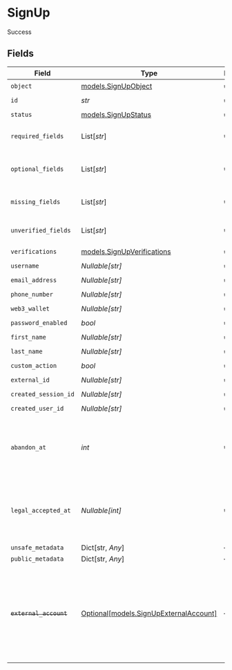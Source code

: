 # SignUp

Success


## Fields

| Field                                                                                                                   | Type                                                                                                                    | Required                                                                                                                | Description                                                                                                             | Example                                                                                                                 |
| ----------------------------------------------------------------------------------------------------------------------- | ----------------------------------------------------------------------------------------------------------------------- | ----------------------------------------------------------------------------------------------------------------------- | ----------------------------------------------------------------------------------------------------------------------- | ----------------------------------------------------------------------------------------------------------------------- |
| `object`                                                                                                                | [models.SignUpObject](../models/signupobject.md)                                                                        | :heavy_check_mark:                                                                                                      | N/A                                                                                                                     | sign_up_attempt                                                                                                         |
| `id`                                                                                                                    | *str*                                                                                                                   | :heavy_check_mark:                                                                                                      | N/A                                                                                                                     | signup_1234567890abcdef                                                                                                 |
| `status`                                                                                                                | [models.SignUpStatus](../models/signupstatus.md)                                                                        | :heavy_check_mark:                                                                                                      | N/A                                                                                                                     | complete                                                                                                                |
| `required_fields`                                                                                                       | List[*str*]                                                                                                             | :heavy_check_mark:                                                                                                      | N/A                                                                                                                     | [<br/>"email_address"<br/>]                                                                                             |
| `optional_fields`                                                                                                       | List[*str*]                                                                                                             | :heavy_check_mark:                                                                                                      | N/A                                                                                                                     | [<br/>"first_name",<br/>"last_name"<br/>]                                                                               |
| `missing_fields`                                                                                                        | List[*str*]                                                                                                             | :heavy_check_mark:                                                                                                      | N/A                                                                                                                     | [<br/>"phone_number"<br/>]                                                                                              |
| `unverified_fields`                                                                                                     | List[*str*]                                                                                                             | :heavy_check_mark:                                                                                                      | N/A                                                                                                                     | [<br/>"email_address"<br/>]                                                                                             |
| `verifications`                                                                                                         | [models.SignUpVerifications](../models/signupverifications.md)                                                          | :heavy_check_mark:                                                                                                      | N/A                                                                                                                     |                                                                                                                         |
| `username`                                                                                                              | *Nullable[str]*                                                                                                         | :heavy_check_mark:                                                                                                      | N/A                                                                                                                     | user_123456                                                                                                             |
| `email_address`                                                                                                         | *Nullable[str]*                                                                                                         | :heavy_check_mark:                                                                                                      | N/A                                                                                                                     | user@example.com                                                                                                        |
| `phone_number`                                                                                                          | *Nullable[str]*                                                                                                         | :heavy_check_mark:                                                                                                      | N/A                                                                                                                     | +1234567890                                                                                                             |
| `web3_wallet`                                                                                                           | *Nullable[str]*                                                                                                         | :heavy_check_mark:                                                                                                      | N/A                                                                                                                     | 0x1234567890abcdef1234567890abcdef12345678                                                                              |
| `password_enabled`                                                                                                      | *bool*                                                                                                                  | :heavy_check_mark:                                                                                                      | N/A                                                                                                                     | true                                                                                                                    |
| `first_name`                                                                                                            | *Nullable[str]*                                                                                                         | :heavy_check_mark:                                                                                                      | N/A                                                                                                                     | John                                                                                                                    |
| `last_name`                                                                                                             | *Nullable[str]*                                                                                                         | :heavy_check_mark:                                                                                                      | N/A                                                                                                                     | Doe                                                                                                                     |
| `custom_action`                                                                                                         | *bool*                                                                                                                  | :heavy_check_mark:                                                                                                      | N/A                                                                                                                     | false                                                                                                                   |
| `external_id`                                                                                                           | *Nullable[str]*                                                                                                         | :heavy_check_mark:                                                                                                      | N/A                                                                                                                     | ext_id_7890abcdef123456                                                                                                 |
| `created_session_id`                                                                                                    | *Nullable[str]*                                                                                                         | :heavy_check_mark:                                                                                                      | N/A                                                                                                                     | sess_1234567890abcdef                                                                                                   |
| `created_user_id`                                                                                                       | *Nullable[str]*                                                                                                         | :heavy_check_mark:                                                                                                      | N/A                                                                                                                     | user_1234567890abcdef                                                                                                   |
| `abandon_at`                                                                                                            | *int*                                                                                                                   | :heavy_check_mark:                                                                                                      | Unix timestamp at which the user abandoned the sign up attempt.<br/>                                                    | 1609459200                                                                                                              |
| `legal_accepted_at`                                                                                                     | *Nullable[int]*                                                                                                         | :heavy_check_mark:                                                                                                      | Unix timestamp at which the user accepted the legal requirements.<br/>                                                  | 1700690400000                                                                                                           |
| `unsafe_metadata`                                                                                                       | Dict[str, *Any*]                                                                                                        | :heavy_minus_sign:                                                                                                      | N/A                                                                                                                     |                                                                                                                         |
| `public_metadata`                                                                                                       | Dict[str, *Any*]                                                                                                        | :heavy_minus_sign:                                                                                                      | N/A                                                                                                                     |                                                                                                                         |
| ~~`external_account`~~                                                                                                  | [Optional[models.SignUpExternalAccount]](../models/signupexternalaccount.md)                                            | :heavy_minus_sign:                                                                                                      | : warning: ** DEPRECATED **: This will be removed in a future release, please migrate away from it as soon as possible. |                                                                                                                         |